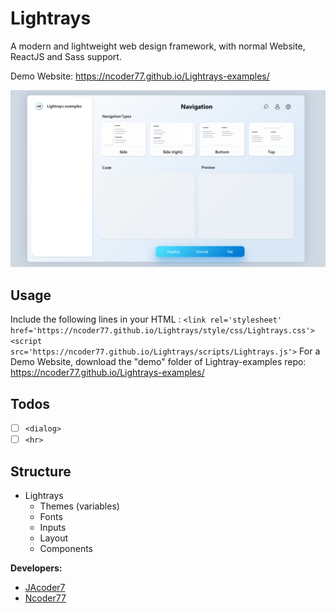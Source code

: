 # Lightrays
A modern and lightweight web design framework, with normal Website, ReactJS and Sass support.

Demo Website: https://ncoder77.github.io/Lightrays-examples/

![Lightrays example image](/img/Logos/readmeHead.png "LR example: responsive Web App")

 

## Usage
Include the following lines in your HTML <head>:
`
    <link rel='stylesheet' href='https://ncoder77.github.io/Lightrays/style/css/Lightrays.css'>
    <script src='https://ncoder77.github.io/Lightrays/scripts/Lightrays.js'>
`
For a Demo Website, download the "demo" folder of Lightray-examples repo: https://ncoder77.github.io/Lightrays-examples/
<br>

## Todos

- [ ] ```<dialog>```
- [ ] ```<hr>```

## Structure

- Lightrays
    - Themes (variables)
    - Fonts
    - Inputs
    - Layout
    - Components

**Developers:**
* [JAcoder7](https://github.com/JAcoder7 "go to his github-accont")
* [Ncoder77](https://github.com/Ncoder77 "go to his github-accont")
<br><br>
